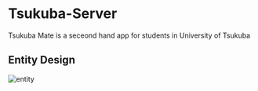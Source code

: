 # Tsukuba-Server
Tsukuba Mate is a seceond hand app for students in University of Tsukuba

## Entity Design
![entity](https://raw.githubusercontent.com/MuShare/Tsukuba-Server/9658a5c8b4163373c3f279003de9bd8d22a59173/screenshot/entity.png)
